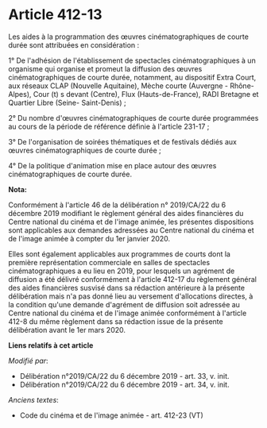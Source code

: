 # Article 412-13

Les aides à la programmation des œuvres cinématographiques de courte durée sont attribuées en considération :

1° De l'adhésion de l'établissement de spectacles cinématographiques à un organisme qui organise et promeut la diffusion des
œuvres cinématographiques de courte durée, notamment, au dispositif Extra Court, aux réseaux CLAP (Nouvelle Aquitaine), Mèche
courte (Auvergne - Rhône-Alpes), Cour (t) s devant (Centre), Flux (Hauts-de-France), RADI Bretagne et Quartier Libre (Seine-
Saint-Denis) ;

2° Du nombre d'œuvres cinématographiques de courte durée programmées au cours de la période de référence définie à l'article
231-17 ;

3° De l'organisation de soirées thématiques et de festivals dédiés aux œuvres cinématographiques de courte durée ;

4° De la politique d'animation mise en place autour des œuvres cinématographiques de courte durée.

**Nota:**

Conformément à l'article 46 de la délibération n° 2019/CA/22 du 6 décembre 2019 modifiant le règlement général des aides
financières du Centre national du cinéma et de l'image animée, les présentes dispositions sont applicables aux demandes
adressées au Centre national du cinéma et de l'image animée à compter du 1er janvier 2020.

Elles sont également applicables aux programmes de courts dont la première représentation commerciale en salles de spectacles
cinématographiques a eu lieu en 2019, pour lesquels un agrément de diffusion a été délivré conformément à l'article 412-17 du
règlement général des aides financières susvisé dans sa rédaction antérieure à la présente délibération mais n'a pas donné
lieu au versement d'allocations directes, à la condition qu'une demande d'agrément de diffusion soit adressée au Centre
national du cinéma et de l'image animée conformément à l'article 412-8 du même règlement dans sa rédaction issue de la
présente délibération avant le 1er mars 2020.

**Liens relatifs à cet article**

_Modifié par_:

  - Délibération n°2019/CA/22 du 6 décembre 2019 - art. 33, v. init.
  - Délibération n°2019/CA/22 du 6 décembre 2019 - art. 34, v. init.

_Anciens textes_:

  - Code du cinéma et de l'image animée - art. 412-23 (VT)
